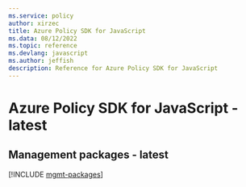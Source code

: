 ```yaml
---
ms.service: policy
author: xirzec
title: Azure Policy SDK for JavaScript
ms.data: 08/12/2022
ms.topic: reference
ms.devlang: javascript
ms.author: jeffish
description: Reference for Azure Policy SDK for JavaScript
---
```

# Azure Policy SDK for JavaScript - latest

## Management packages - latest
[!INCLUDE [mgmt-packages](policy-mgmt-index.md)]